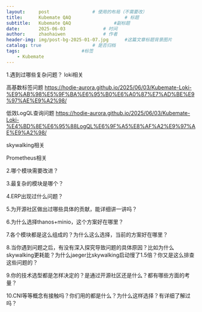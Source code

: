 ```yaml
---
layout:     post   				# 使用的布局（不需要改）
title:      Kubemate QAQ            		# 标题 
subtitle:   Kubemate QAQ				#副标题
date:       2025-06-03				# 时间
author:     zhaohaiwen 				# 作者
header-img: img/post-bg-2025-01-07.jpg		#这篇文章标题背景图片
catalog: true 					# 是否归档
tags:						#标签
    - Kubemate
---
```


1.遇到过哪些复杂问题？
loki相关

高基数标签问题
https://hodie-aurora.github.io/2025/06/03/Kubemate-Loki-%E9%AB%98%E5%9F%BA%E6%95%B0%E6%A0%87%E7%AD%BE%E9%97%AE%E9%A2%98/

低效LogQL查询问题
https://hodie-aurora.github.io/2025/06/03/Kubemate-Loki-%E4%BD%8E%E6%95%88LogQL%E6%9F%A5%E8%AF%A2%E9%97%AE%E9%A2%98/

skywalking相关

Prometheus相关

2.哪个模块需要改进？


3.最复杂的模块是哪个？


4.ERP出现过什么问题？


5.为开源社区做出过哪些具体的贡献，能详细讲一讲吗？


6.为什么选择thanos+minio，这个方案好在哪里？


7.各个模块都是这么组成的？为什么这么选择，当前的方案好在哪里？


8.当你遇到问题之后，有没有深入探究导致问题的具体原因？比如为什么skywalking更耗能？为什么jaeger比skywalking启动慢了1.5倍？你又是这么排查这些问题的？


9.你的技术选型都是怎样决定的？是通过开源社区还是什么？都有哪些方面的考量？


10.CNI等等概念有接触吗？你们用的都是什么？为什么这样选择？有详细了解过吗？
